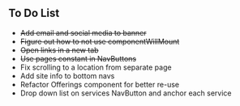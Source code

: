 ## To Do List

* ~~Add email and social media to banner~~
* ~~Figure out how to not use componentWillMount~~
* ~~Open links in a new tab~~
* ~~Use pages constant in NavButtons~~
* Fix scrolling to a location from separate page
* Add site info to bottom navs
* Refactor Offerings component for better re-use
* Drop down list on services NavButton and anchor each service